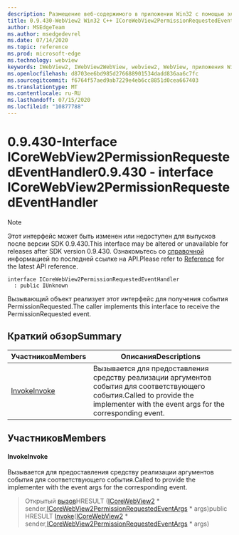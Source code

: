 ```yaml
---
description: Размещение веб-содержимого в приложении Win32 с помощью элемента управления Microsoft Edge WebView2
title: 0.9.430-WebView2 Win32 C++ ICoreWebView2PermissionRequestedEventHandler
author: MSEdgeTeam
ms.author: msedgedevrel
ms.date: 07/14/2020
ms.topic: reference
ms.prod: microsoft-edge
ms.technology: webview
keywords: IWebView2, IWebView2WebView, webview2, WebView, приложения Win32, Win32, EDGE, ICoreWebView2, ICoreWebView2Host, элемент управления "веб-браузер", HTML Edge
ms.openlocfilehash: d8703ee6bd985d276688901534dadd836aa6c7fc
ms.sourcegitcommit: f6764f57aed9ab7229e4eb6cc8851d0cea667403
ms.translationtype: MT
ms.contentlocale: ru-RU
ms.lasthandoff: 07/15/2020
ms.locfileid: "10877788"
---
```

# <span data-ttu-id="949c8-104">0.9.430-Interface ICoreWebView2PermissionRequestedEventHandler</span><span class="sxs-lookup"><span data-stu-id="949c8-104">0.9.430 - interface ICoreWebView2PermissionRequestedEventHandler</span></span> 

> [!NOTE]
> <span data-ttu-id="949c8-105">Этот интерфейс может быть изменен или недоступен для выпусков после версии SDK 0.9.430.</span><span class="sxs-lookup"><span data-stu-id="949c8-105">This interface may be altered or unavailable for releases after SDK version 0.9.430.</span></span> <span data-ttu-id="949c8-106">Ознакомьтесь со [справочной](../../../webview2-api-reference.md) информацией по последней ссылке на API.</span><span class="sxs-lookup"><span data-stu-id="949c8-106">Please refer to [Reference](../../../webview2-api-reference.md) for the latest API reference.</span></span>

```
interface ICoreWebView2PermissionRequestedEventHandler
  : public IUnknown
```

<span data-ttu-id="949c8-107">Вызывающий объект реализует этот интерфейс для получения события PermissionRequested.</span><span class="sxs-lookup"><span data-stu-id="949c8-107">The caller implements this interface to receive the PermissionRequested event.</span></span>

## <span data-ttu-id="949c8-108">Краткий обзор</span><span class="sxs-lookup"><span data-stu-id="949c8-108">Summary</span></span>

 <span data-ttu-id="949c8-109">Участников</span><span class="sxs-lookup"><span data-stu-id="949c8-109">Members</span></span>                        | <span data-ttu-id="949c8-110">Описания</span><span class="sxs-lookup"><span data-stu-id="949c8-110">Descriptions</span></span>
--------------------------------|---------------------------------------------
[<span data-ttu-id="949c8-111">Invoke</span><span class="sxs-lookup"><span data-stu-id="949c8-111">Invoke</span></span>](#invoke) | <span data-ttu-id="949c8-112">Вызывается для предоставления средству реализации аргументов события для соответствующего события.</span><span class="sxs-lookup"><span data-stu-id="949c8-112">Called to provide the implementer with the event args for the corresponding event.</span></span>

## <span data-ttu-id="949c8-113">Участников</span><span class="sxs-lookup"><span data-stu-id="949c8-113">Members</span></span>

#### <span data-ttu-id="949c8-114">Invoke</span><span class="sxs-lookup"><span data-stu-id="949c8-114">Invoke</span></span> 

<span data-ttu-id="949c8-115">Вызывается для предоставления средству реализации аргументов события для соответствующего события.</span><span class="sxs-lookup"><span data-stu-id="949c8-115">Called to provide the implementer with the event args for the corresponding event.</span></span>

> <span data-ttu-id="949c8-116">Открытый [вызов](#invoke)HRESULT ([ICoreWebView2](ICoreWebView2.md) \* sender,[ICoreWebView2PermissionRequestedEventArgs](ICoreWebView2PermissionRequestedEventArgs.md) \* args)</span><span class="sxs-lookup"><span data-stu-id="949c8-116">public HRESULT [Invoke](#invoke)([ICoreWebView2](ICoreWebView2.md) \* sender,[ICoreWebView2PermissionRequestedEventArgs](ICoreWebView2PermissionRequestedEventArgs.md) \* args)</span></span>

